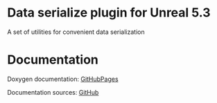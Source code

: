 # Data serialize plugin for Unreal 5.3
A set of utilities for convenient data serialization

# Documentation
Doxygen documentation: [GitHubPages](https://artemiyx.github.io/DataSerializerUnrealDoc/index.html)

Documentation sources: [GitHub](https://github.com/ArtemIyX/DataSerializerUnrealDoc)
